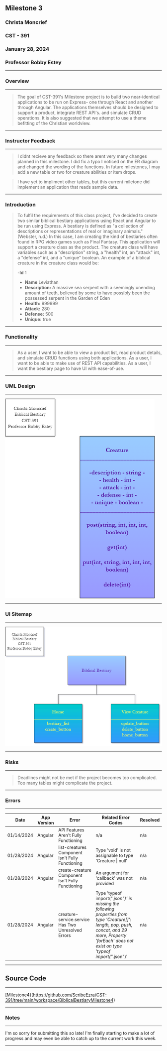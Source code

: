 <!-- Header -->
## **Milestone 3**
### **Christa Moncrief**
### **CST - 391**
### **January 28, 2024**
### **Professor Bobby Estey**

---

### Overview

---

> The goal of CST-391's Milestone project is to build two near-identical applications to be run on Express-
> one through React and another through Angular. The applications themselves should be designed to support a product, integrate REST API's. and simulate CRUD operations.
> It is also suggested that we attempt to use a theme befitting of the Christian worldview.

---

### Instructor Feedback

---

> I didnt recieve any feedback so there arent very many changes planned in this milestone.
> I did fix a typo I noticed on the ER diagram and changed the wording of the functions.
> In future milestones, I may add a new table or two for creature abilities or item drops.

> I have yet to impliment other tables, but this current miletone did implement an application
 > that reads sample data.

---

### Introduction

> To fulfil the requirements of this class project, I've decided to create two similar biblical bestiary applications using React and Angular to be run using Express.
> A bestiary is defined as "a collection of descriptions or representations of real or imaginary animals." (Webster, n.d.)
> In this case, I am creating the kind of bestiaries often found in RPG video games such as Final Fantasy. This application will support a creature class as the product.
> The creature class will have variables such as a "description" string, a "health" int, an "attack" int, a "defense" int, and a "unique" boolean.
> An example of a biblical creature in the creature class would be:
>
> -**Id** 1
> - **Name** Leviathan
> - **Description:** A massive sea serpent with a seemingly unending amount of teeth, believed by some to have possibly been the possessed serpent in the Garden of Eden
> - **Health:** 999999
> - **Attack:** 280
> - **Defense:** 500
> - **Unique:** true

---

### Functionality

---

> As a user, I want to be able to view a product list, read product details, and simulate CRUD functions using both applications.
> As a user, I want to be able to make use of REST API capabilities.
> As a user, I want the bestiary page to have UI with ease-of-use.

---

### UML Design

---

![ER Diagram](https://github.com/ScribeEzra/CST---391/blob/main/Media/Milestone%202/Biblical%20Bestiary%20ER%20Diagram.png)

---

### UI Sitemap

---

![UI Sitemap](https://github.com/ScribeEzra/CST---391/blob/main/Media/Milestone%202/Biblical%20Bestiary%20UI%20Sitemap.png)

---

### Risks

---

> Deadlines might not be met if the project becomes too complicated.
> Too many tables might complicate the project.

---

### Errors

---

|Date|App Version|Error|Related Error Codes|Resolved|
|---|---|---|---|---|
|01/14/2024|Angular|API Features Aren't Fully Functioning|n/a|n/a|
|01/28/2024|Angular|list-creatures Component Isn't Fully Functioning| Type 'void' is not assignable to type 'Creature \| null'| n/a|
|01/28/2024|Angular|create-creature Component Isn't Fully Functioning|An argument for 'callback' was not provided|n/a|
|01/28/2024|Angular|creature-service.service Has Two Unresolved Errors|Type 'typeof import("*.json")' is missing the following properties from type 'Creature[]': length, pop, push, concat, and 29 more, Property 'forEach' does not exist on type 'typeof import("*.json")'|n/a|


---

## Source Code

---

[Milestone4}(https://github.com/ScribeEzra/CST-391/tree/main/workspace/BiblicalBestiaryMilestone4)

---

### Notes

---

I'm so sorry for submitting this so late! I'm finally starting to make a lot of progress and may even be able to catch up to the current work this week.

---
